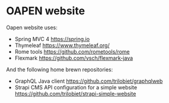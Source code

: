 # OAPEN website

Oapen website uses:

- Spring MVC 4 https://spring.io
- Thymeleaf https://www.thymeleaf.org/
- Rome tools https://github.com/rometools/rome
- Flexmark https://github.com/vsch/flexmark-java

And the following home brewn repositories:

- GraphQL Java client https://github.com/trilobiet/graphqlweb
- Strapi CMS API configuration for a simple website https://github.com/trilobiet/strapi-simple-website